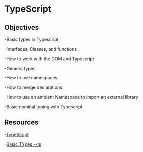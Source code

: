 # TypeScript

## Objectives

 -Basic types in Typescript

 -Interfaces, Classes, and functions

 -How to work with the DOM and Typescript

 -Generic types

 -How to use namespaces

 -How to merge declarations

 -How to use an ambient Namespace to import an external library
 
 -Basic nominal typing with Typescript


## Resources

 -[TypeScript](https://www.typescriptlang.org/docs/handbook/typescript-in-5-minutes.html)

 -[Basic TYpes --ts](https://www.typescriptlang.org/docs/handbook/basic-types.html)
